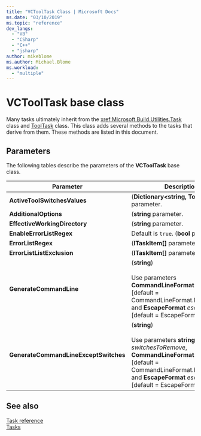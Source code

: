 ```yaml
---
title: "VCToolTask Class | Microsoft Docs"
ms.date: "03/10/2019"
ms.topic: "reference"
dev_langs:
  - "VB"
  - "CSharp"
  - "C++"
  - "jsharp"
author: mikeblome
ms.author: Michael.Blome
ms.workload:
  - "multiple"
---
```

# VCToolTask base class

Many tasks ultimately inherit from the <xref:Microsoft.Build.Utilities.Task> class and [ToolTask](/dotnet/api/microsoft.build.utilities.tooltask) class. This class adds several methods to the tasks that derive from them. These methods are listed in this document.

## Parameters

The following tables describe the parameters of the **VCToolTask** base class.

|Parameter|Description|
|---------------|-----------------|
|**ActiveToolSwitchesValues**|(**Dictionary\<string, ToolSwitch>** parameter.|
|**AdditionalOptions**|(**string** parameter.|
|**EffectiveWorkingDirectory**|(**string** parameter.|
|**EnableErrorListRegex**|Default is `true`. (**bool** parameter.|
|**ErrorListRegex**|(**ITaskItem[]** parameter.|
|**ErrorListListExclusion**|(**ITaskItem[]** parameter.|
|**GenerateCommandLine**|(**string**)<br/><br/>Use parameters **CommandLineFormat** *format* [default = CommandLineFormat.ForBuildLog] and **EscapeFormat** *escapeFormat* [default = EscapeFormat.Default].|
|**GenerateCommandLineExceptSwitches**|(**string**)<br/><br/>Use parameters **string[]** *switchesToRemove*, **CommandLineFormat** *format* [default = CommandLineFormat.ForBuildLog], and **EscapeFormat** *escapeFormat* [default = EscapeFormat.Default].|

## See also

[Task reference](../msbuild/msbuild-task-reference.md)<br/>
[Tasks](../msbuild/msbuild-tasks.md)